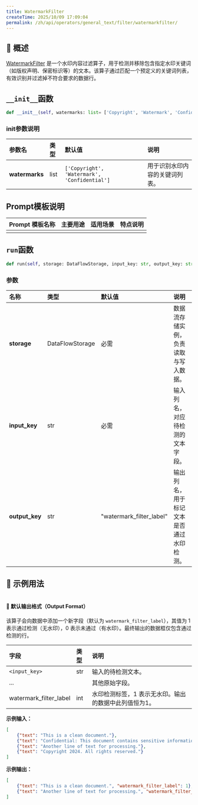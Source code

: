 ```yaml
---
title: WatermarkFilter
createTime: 2025/10/09 17:09:04
permalink: /zh/api/operators/general_text/filter/watermarkfilter/
---
```


## 📘 概述

[WatermarkFilter](https://github.com/OpenDCAI/DataFlow/blob/main/dataflow/operators/filter/watermark_filter.py) 是一个水印内容过滤算子，用于检测并移除包含指定水印关键词（如版权声明、保密标识等）的文本。该算子通过匹配一个预定义的关键词列表，有效识别并过滤掉不符合要求的数据行。

## `__init__`函数

```python
def __init__(self, watermarks: list= ['Copyright', 'Watermark', 'Confidential'])
```

### init参数说明

| 参数名 | 类型 | 默认值 | 说明 |
| :--- | :--- | :--- | :--- |
| **watermarks** | list | `['Copyright', 'Watermark', 'Confidential']` | 用于识别水印内容的关键词列表。 |

## Prompt模板说明

| Prompt 模板名称 | 主要用途 | 适用场景 | 特点说明 |
| :--- | :--- | :--- | :--- |
| | | | |

## `run`函数

```python
def run(self, storage: DataFlowStorage, input_key: str, output_key: str='watermark_filter_label')
```

### 参数

| 名称 | 类型 | 默认值 | 说明 |
| :--- | :--- | :--- | :--- |
| **storage** | DataFlowStorage | 必需 | 数据流存储实例，负责读取与写入数据。 |
| **input_key** | str | 必需 | 输入列名，对应待检测的文本字段。 |
| **output_key** | str | "watermark_filter_label" | 输出列名，用于标记文本是否通过水印检测。 |

## 🧠 示例用法

```python

```

#### 🧾 默认输出格式（Output Format）

该算子会向数据中添加一个新字段（默认为 `watermark_filter_label`），其值为 1 表示通过检测（无水印），0 表示未通过（有水印）。最终输出的数据框仅包含通过检测的行。

| 字段 | 类型 | 说明 |
| :--- | :--- | :--- |
| `<input_key>` | str | 输入的待检测文本。 |
| ... | | 其他原始字段。 |
| watermark_filter_label | int | 水印检测标签，1 表示无水印。输出的数据中此列值恒为1。 |

**示例输入：**

```json
[
    {"text": "This is a clean document."},
    {"text": "Confidential: This document contains sensitive information."},
    {"text": "Another line of text for processing."},
    {"text": "Copyright 2024. All rights reserved."}
]
```

**示例输出：**

```json
[
    {"text": "This is a clean document.", "watermark_filter_label": 1},
    {"text": "Another line of text for processing.", "watermark_filter_label": 1}
]
```
